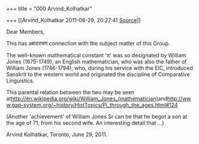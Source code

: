 +++
title = "000 Arvind_Kolhatkar"

+++
[[Arvind_Kolhatkar	2011-06-29, 20:27:41 [Source](https://groups.google.com/g/samskrita/c/RIplpHrzaL4)]]



Dear Members,

  

This has aबादरायण connection with the subject matter of this Group.

  

The well-known mathematical constant 'π' was so designated by William Jones (1675-1749), an English mathematician, who was also the father of William Jones (1746-1794), who, during his service with the EIC, introduced Sanskrit to the western world and originated the discipline of Comparative Linguistics.

  

This parental relation between the two may be seen at<http://en.wikipedia.org/wiki/William_Jones_(mathematician)>and<http://www.gap-system.org/~history/HistTopics/Pi_through_the_ages.html#124>

  

(Another 'achievement' of William Jones Sr can be that he begot a son at the age of 71, from his second wife. An interesting detail that ...)

  

Arvind Kolhatkar, Toronto, June 29, 2011.

